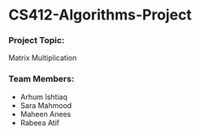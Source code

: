 # CS412-Algorithms-Project
### Project Topic:
Matrix Multiplication

### Team Members:
- Arhum Ishtiaq
- Sara Mahmood
- Maheen Anees
- Rabeea Atif
